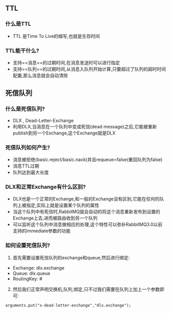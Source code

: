 ## TTL
### 什么是TTL
- TTL 是Time To Live的缩写,也就是生存时间
### TTL能干什么?
- 支持==消息==的过期时间,在消息发送时可以进行指定
- 支持==队列==的过期时间,从消息入队列开始计算,只要超过了队列的超时时间配置,那么消息就会自动清除

## 死信队列
### 什么是死信队列?
- DLX , Dead-Letter-Exchange
- 利用DLX,当消息在一个队列中变成死信(dead message)之后,它能被重新publish到另一个Exchange,这个Exchange就是DLX
### 死信队列如何产生?
- 消息被拒绝(basic.reject/basic.nack)并且requeue=false(重回队列为false)
- 消息TTL过期
- 队列达到最大长度

### DLX和正常Exchange有什么区别?
- DLX也是一个正常的Exchange,和一般的Exchange没有区别,它能在任何的队列上被指定,实际上就是设置某个队列的属性
- 当这个队列中有死信时,RabbitMQ就会自动的将这个消息重新发布到设置的Exchange上去,进而被路由收到另一个队列
- 可以监听这个队列中消息做相应的处理,这个特性可以弥补RabbitMQ3.0以前支持的immediate参数的功能

### 如何设置死信队列?
1. 首先需要设置死信队列的exchange和queue,然后进行绑定:
- Exchange: dlx.exchange
- Queue: dlx.queue
- RoutingKey: #

2. 然后我们正常声明交换机,队列,绑定,只不过我们需要在队列上加上一个参数即可:
```
arguments.put("x-dead-letter-exchange","dlx.exchange");
```


